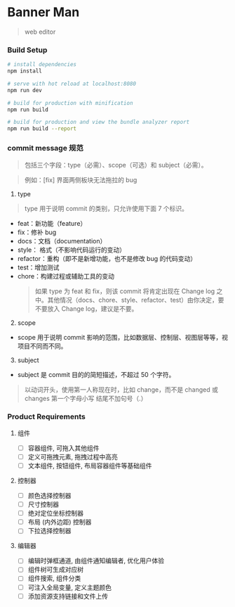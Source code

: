# Banner Man

> web editor

### Build Setup

```bash
# install dependencies
npm install

# serve with hot reload at localhost:8080
npm run dev

# build for production with minification
npm run build

# build for production and view the bundle analyzer report
npm run build --report
```

### commit message 规范

> 包括三个字段：type（必需）、scope（可选）和 subject（必需）。

> 例如：\[fix\] 界面两侧板块无法拖拉的 bug

1. type

> type 用于说明 commit 的类别，只允许使用下面 7 个标识。

- feat：新功能（feature）
- fix：修补 bug
- docs：文档（documentation）
- style： 格式（不影响代码运行的变动）
- refactor：重构（即不是新增功能，也不是修改 bug 的代码变动）
- test：增加测试
- chore：构建过程或辅助工具的变动
  > 如果 type 为 feat 和 fix，则该 commit 将肯定出现在 Change log 之中。其他情况（docs、chore、style、refactor、test）由你决定，要不要放入 Change log，建议是不要。

2. scope

- scope 用于说明 commit 影响的范围，比如数据层、控制层、视图层等等，视项目不同而不同。

3. subject

- subject 是 commit 目的的简短描述，不超过 50 个字符。

> 以动词开头，使用第一人称现在时，比如 change，而不是 changed 或 changes
> 第一个字母小写
> 结尾不加句号（.）

### Product Requirements

1. 组件

   - [ ] 容器组件, 可拖入其他组件
   - [ ] 定义可拖拽元素, 拖拽过程中高亮
   - [ ] 文本组件, 按钮组件, 布局容器组件等基础组件

2. 控制器

   - [ ] 颜色选择控制器
   - [ ] 尺寸控制器
   - [ ] 绝对定位坐标控制器
   - [ ] 布局 (内外边距) 控制器
   - [ ] 下拉选择控制器

3. 编辑器
   - [ ] 编辑时弹框通道, 由组件通知编辑者, 优化用户体验
   - [ ] 组件树可生成对应树
   - [ ] 组件搜索, 组件分类
   - [ ] 可注入全局变量, 定义主题颜色
   - [ ] 添加资源支持链接和文件上传
